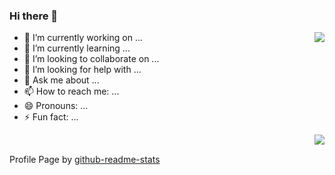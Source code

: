 ### Hi there 👋

<img align="right" src="https://github-readme-stats.vercel.app/api?username=b4imetu&show_icons=true&theme=tokyonight&hide_title=false&count_private=true" />

- 🔭 I’m currently working on ...
- 🌱 I’m currently learning ...
- 👯 I’m looking to collaborate on ...
- 🤔 I’m looking for help with ...
- 💬 Ask me about ...
- 📫 How to reach me: ...
- 😄 Pronouns: ...
- ⚡ Fun fact: ...

<a href="https://github.com/wangsrGit119">
  <img align="right" src="https://github-readme-stats.vercel.app/api/top-langs/?username=wangsrGit119&layout=compact" />
</a>
<br>

Profile Page by [github-readme-stats](https://github.com/anuraghazra/github-readme-stats#github-stats-card)

<!--
**b4imetu/b4imetu** is a ✨ _special_ ✨ repository because its `README.md` (this file) appears on your GitHub profile.

Here are some ideas to get you started:

- 🔭 I’m currently working on ...
- 🌱 I’m currently learning ...
- 👯 I’m looking to collaborate on ...
- 🤔 I’m looking for help with ...
- 💬 Ask me about ...
- 📫 How to reach me: ...
- 😄 Pronouns: ...
- ⚡ Fun fact: ...
-->
